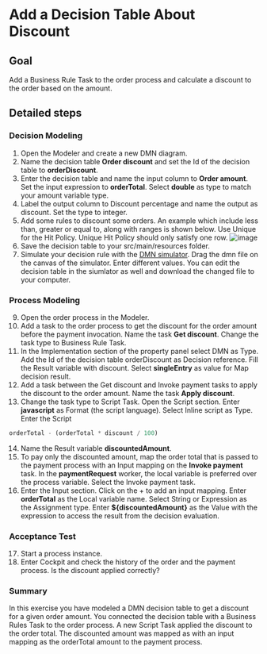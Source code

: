 # Add a Decision Table About Discount

## Goal

Add a Business Rule Task to the order process and calculate a discount to the order based on the amount.

## Detailed steps
### Decision Modeling
1. Open the Modeler and create a new DMN diagram.
2. Name the decision table **Order discount** and set the Id of the decision table to **orderDiscount**.
3. Enter the decision table and name the input column to **Order amount**. Set the input expression to **orderTotal**. Select **double** as type to match your amount variable type.
4. Label the output column to Discount percentage and name the output as discount. Set the type to integer.
5. Add some rules to discount some orders. An example which include less than, greater or equal to, along with ranges is shown below. Use Unique for the Hit Policy. Unique Hit Policy should only satisfy one row.
![image](https://user-images.githubusercontent.com/5269168/195629261-549a3e16-dc5e-4555-b444-5177ad432a30.png)
7. Save the decision table to your src/main/resources folder.
8. Simulate your decision rule with the [DMN simulator](https://consulting.camunda.com/dmn-simulator/). Drag the dmn file on the canvas of the simulator. Enter different values. You can edit the decision table in the siumlator as well and download the changed file to your computer.

### Process Modeling
9. Open the order process in the Modeler.
10. Add a task to the order process to get the discount for the order amount before the payment invocation. Name the task **Get discount**. Change the task type to Business Rule Task.
11. In the Implementation section of the property panel select DMN as Type. Add the Id of the decision table orderDiscount as Decision reference. Fill the Result variable with discount. Select **singleEntry** as value for Map decision result.
12. Add a task between the Get discount and Invoke payment tasks to apply the discount to the order amount. Name the task **Apply discount**.
13. Change the task type to Script Task. Open the Script section. Enter **javascript** as Format (the script language). Select Inline script as Type. Enter the Script
```javascript
orderTotal - (orderTotal * discount / 100)
```
14. Name the Result variable **discountedAmount**.
15. To pay only the discounted amount, map the order total that is passed to the payment process with an Input mapping on the **Invoke payment** task. In the **paymentRequest** worker, the local variable is preferred over the process variable. Select the Invoke payment task.
16. Enter the Input section. Click on the + to add an input mapping. Enter **orderTotal** as the Local variable name. Select String or Expression as the Assignment type. Enter **${discountedAmount}** as the Value with the expression to access the result from the decision evaluation.

### Acceptance Test
17. Start a process instance.
18. Enter Cockpit and check the history of the order and the payment process. Is the discount applied correctly?

### Summary
In this exercise you have modeled a DMN decision table to get a discount for a given order amount. You connected the decision table with a Business Rules Task to the order process. A new Script Task applied the discount to the order total. The discounted amount was mapped as with an input mapping as the orderTotal amount to the payment process.
